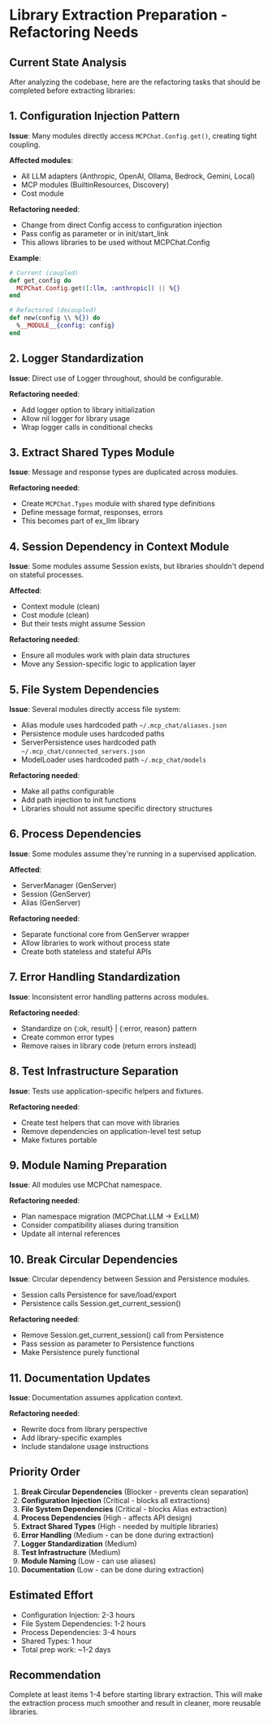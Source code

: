 # Library Extraction Preparation - Refactoring Needs

## Current State Analysis

After analyzing the codebase, here are the refactoring tasks that should be completed before extracting libraries:

## 1. Configuration Injection Pattern

**Issue**: Many modules directly access `MCPChat.Config.get()`, creating tight coupling.

**Affected modules**:
- All LLM adapters (Anthropic, OpenAI, Ollama, Bedrock, Gemini, Local)
- MCP modules (BuiltinResources, Discovery)
- Cost module

**Refactoring needed**:
- Change from direct Config access to configuration injection
- Pass config as parameter or in init/start_link
- This allows libraries to be used without MCPChat.Config

**Example**:
```elixir
# Current (coupled)
def get_config do
  MCPChat.Config.get([:llm, :anthropic]) || %{}
end

# Refactored (decoupled)
def new(config \\ %{}) do
  %__MODULE__{config: config}
end
```

## 2. Logger Standardization

**Issue**: Direct use of Logger throughout, should be configurable.

**Refactoring needed**:
- Add logger option to library initialization
- Allow nil logger for library usage
- Wrap logger calls in conditional checks

## 3. Extract Shared Types Module

**Issue**: Message and response types are duplicated across modules.

**Refactoring needed**:
- Create `MCPChat.Types` module with shared type definitions
- Define message format, responses, errors
- This becomes part of ex_llm library

## 4. Session Dependency in Context Module

**Issue**: Some modules assume Session exists, but libraries shouldn't depend on stateful processes.

**Affected**:
- Context module (clean)
- Cost module (clean) 
- But their tests might assume Session

**Refactoring needed**:
- Ensure all modules work with plain data structures
- Move any Session-specific logic to application layer

## 5. File System Dependencies

**Issue**: Several modules directly access file system:
- Alias module uses hardcoded path `~/.mcp_chat/aliases.json`
- Persistence module uses hardcoded paths
- ServerPersistence uses hardcoded path `~/.mcp_chat/connected_servers.json`
- ModelLoader uses hardcoded path `~/.mcp_chat/models`

**Refactoring needed**:
- Make all paths configurable
- Add path injection to init functions
- Libraries should not assume specific directory structures

## 6. Process Dependencies

**Issue**: Some modules assume they're running in a supervised application.

**Affected**:
- ServerManager (GenServer)
- Session (GenServer)
- Alias (GenServer)

**Refactoring needed**:
- Separate functional core from GenServer wrapper
- Allow libraries to work without process state
- Create both stateless and stateful APIs

## 7. Error Handling Standardization

**Issue**: Inconsistent error handling patterns across modules.

**Refactoring needed**:
- Standardize on {:ok, result} | {:error, reason} pattern
- Create common error types
- Remove raises in library code (return errors instead)

## 8. Test Infrastructure Separation

**Issue**: Tests use application-specific helpers and fixtures.

**Refactoring needed**:
- Create test helpers that can move with libraries
- Remove dependencies on application-level test setup
- Make fixtures portable

## 9. Module Naming Preparation

**Issue**: All modules use MCPChat namespace.

**Refactoring needed**:
- Plan namespace migration (MCPChat.LLM -> ExLLM)
- Consider compatibility aliases during transition
- Update all internal references

## 10. Break Circular Dependencies

**Issue**: Circular dependency between Session and Persistence modules.
- Session calls Persistence for save/load/export
- Persistence calls Session.get_current_session()

**Refactoring needed**:
- Remove Session.get_current_session() call from Persistence
- Pass session as parameter to Persistence functions
- Make Persistence purely functional

## 11. Documentation Updates

**Issue**: Documentation assumes application context.

**Refactoring needed**:
- Rewrite docs from library perspective
- Add library-specific examples
- Include standalone usage instructions

## Priority Order

1. **Break Circular Dependencies** (Blocker - prevents clean separation)
2. **Configuration Injection** (Critical - blocks all extractions)
3. **File System Dependencies** (Critical - blocks Alias extraction)
4. **Process Dependencies** (High - affects API design)
5. **Extract Shared Types** (High - needed by multiple libraries)
6. **Error Handling** (Medium - can be done during extraction)
7. **Logger Standardization** (Medium)
8. **Test Infrastructure** (Medium)
9. **Module Naming** (Low - can use aliases)
10. **Documentation** (Low - can be done during extraction)

## Estimated Effort

- Configuration Injection: 2-3 hours
- File System Dependencies: 1-2 hours
- Process Dependencies: 3-4 hours
- Shared Types: 1 hour
- Total prep work: ~1-2 days

## Recommendation

Complete at least items 1-4 before starting library extraction. This will make the extraction process much smoother and result in cleaner, more reusable libraries.